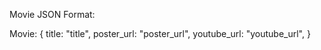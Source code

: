 Movie JSON Format:

Movie: {
        title: "title",
        poster_url: "poster_url",
        youtube_url: "youtube_url",
       }